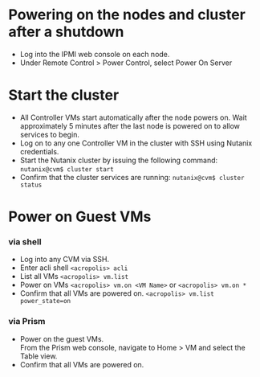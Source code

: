# Powering on the nodes and cluster after a shutdown
- Log into the IPMI web console on each node.
- Under Remote Control > Power Control, select Power On Server

# Start the cluster
- All Controller VMs start automatically after the node powers on.  Wait approximately 5 minutes after the last node is powered on to allow services to begin.
- Log on to any one Controller VM in the cluster with SSH using Nutanix credentials.  
- Start the Nutanix cluster by issuing the following command: 
`nutanix@cvm$ cluster start`
- Confirm that the cluster services are running:
`nutanix@cvm$ cluster status`


# Power on Guest VMs
### via shell
- Log into any CVM via SSH.
- Enter acli shell
`<acropolis> acli`
- List all VMs
`<acropolis> vm.list`
- Power on VMs
`<acropolis> vm.on <VM Name>` or `<acropolis> vm.on *`
- Confirm that all VMs are powered on.
`<acropolis> vm.list power_state=on`

### via Prism
- Power on the guest VMs.  
From the Prism web console, navigate to Home > VM and select the Table view.  
- Confirm that all VMs are powered on.
